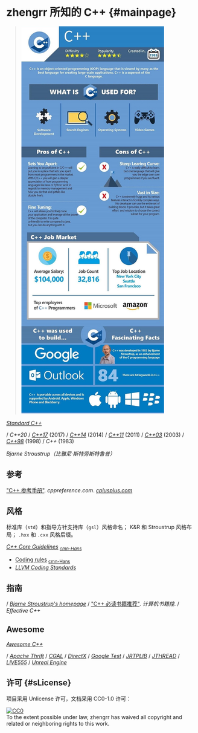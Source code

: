 # zhengrr 所知的 C++                                                 {#mainpage}

> [![Should You Learn Python, C, or Ruby to Be a Top Coder?](./README-IMG.jpeg)](https://byrslf.co/188a5bdc9f54 "Should You Learn Python, C, or Ruby to Be a Top Coder?")

[*Standard C++*](https://isocpp.org)

/ *C++20*
/ [*C++17*](https://iso.org/standard/68564.html) (2017)
/ [*C++14*](https://iso.org/standard/64029.html) (2014)
/ [*C++11*](https://iso.org/standard/50372.html) (2011)
/ [*C++03*](https://iso.org/standard/38110.html) (2003)
/ [*C++98*](https://iso.org/standard/25845.html) (1998)
/ *C++* (1983)

*Bjarne Stroustrup（比雅尼·斯特劳斯特鲁普）*

## 参考

["C++ 参考手册"](https://zh.cppreference.com/w/cpp). *cppreference.com*.
[*cplusplus.com*](http://cplusplus.com)

## 风格

标准库（`std`）和指导方针支持库（`gsl`）风格命名；
K&R 和 Stroustrup 风格布局；
`.hxx` 和 `.cxx` 风格后缀。

[*C++ Core Guidelines*](https://isocpp.github.io/CppCoreGuidelines/)
<sub> [*cmn-Hans*](https://github.com/lynnboy/CppCoreGuidelines-zh-CN)</sub>
*   [Coding rules](https://isocpp.github.io/CppCoreGuidelines/CppCoreGuidelines#SS-rules)
    <sub> [cmn-Hans](https://github.com/lynnboy/CppCoreGuidelines-zh-CN/blob/master/CppCoreGuidelines-zh-CN.md#SS-rules)</sub>
*   [*LLVM Coding Standards*](https://llvm.org/docs/CodingStandards.html)

## 指南

/ [*Bjarne Stroustrup's homepage*](http://stroustrup.com/)
/ ["C++ 必读书籍推荐"](http://bestcbooks.com/recommended-cpp-books/). *计算机书籍控*.
/ *Effective C++*

## Awesome

[*Awesome C++*](https://fffaraz.github.io/awesome-cpp/)

/ [*Apache Thrift*](https://thrift.apache.org/)
/ [*CGAL*](https://cgal.org/)
/ [*DirectX*](https://docs.microsoft.com/windows/desktop/directx)
/ [*Google Test*](https://github.com/google/googletest)
/ [*JRTPLIB*](https://research.edm.uhasselt.be/jori/page/CS/Jrtplib.html)
/ [*JTHREAD*](https://research.edm.uhasselt.be/jori/page/CS/Jthread.html)
/ [*LIVE555*](http://live555.com/)
/ [*Unreal Engine*](https://unrealengine.com/)

## 许可                                                           {#sLicense}

项目采用 Unlicense 许可，文档采用 CC0-1.0 许可：

<p xmlns:dct="https://purl.org/dc/terms/">
  <a rel="license"
     href="https://creativecommons.org/publicdomain/zero/1.0/">
    <img src="https://licensebuttons.net/p/zero/1.0/88x31.png" style="border-style: none;" alt="CC0" />
  </a>
  <br />
  To the extent possible under law,
  <span resource="[_:publisher]" rel="dct:publisher">
    <span property="dct:title">zhengrr</span></span>
  has waived all copyright and related or neighboring rights to this work.
</p>
